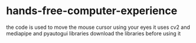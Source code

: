 # hands-free-computer-experience
the code is used to move the mouse cursor using your eyes 
it uses cv2 and mediapipe and pyautogui libraries download the libraries before using it
